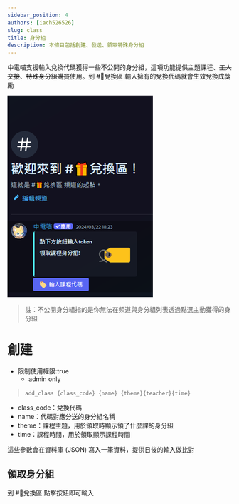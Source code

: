 ```yaml
---
sidebar_position: 4
authors: [iach526526]
slug: class
title: 身分組
description: 本條目包括創建、發送、領取特殊身分組
---
```

中電喵支援輸入兌換代碼獲得一些不公開的身分組，這項功能提供主題課程、~~工人交接~~、~~特殊身分組購買~~使用。到 #🎁兌換區 輸入擁有的兌換代碼就會生效兌換成獎勵

![alt text](../../../static/img/exchange.png)

> 註：不公開身分組指的是你無法在頻道與身分組列表透過點選主動獲得的身分組

# 創建
- 限制使用權限:true
  - admin only
> ```add_class {class_code} {name} {theme}{teacher}{time}```
- class_code：兌換代碼
- name：代碼對應分送的身分組名稱
- theme：課程主題，用於領取時顯示領了什麼課的身分組
- time：課程時間，用於領取顯示課程時間

這些參數會在資料庫 (JSON) 寫入一筆資料，提供日後的輸入做比對
<!-- 我覺得它應該被改成 SQL 或 SOL lite配合日後的其他禮物領取 -->
## 領取身分組
到 #🎁兌換區 點擊按鈕即可輸入
